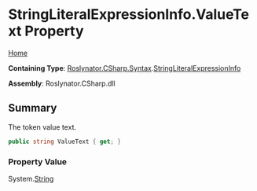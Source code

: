 <a name="_Top"></a>

# StringLiteralExpressionInfo\.ValueText Property

[Home](../../../../../README.md#_Top)

**Containing Type**: [Roslynator.CSharp.Syntax](../../README.md#_Top)\.[StringLiteralExpressionInfo](../README.md#_Top)

**Assembly**: Roslynator\.CSharp\.dll

## Summary

The token value text\.

```csharp
public string ValueText { get; }
```

### Property Value

System\.[String](https://docs.microsoft.com/en-us/dotnet/api/system.string)

